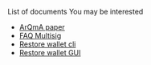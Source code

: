 List of documents You may be interested

* [ArQmA paper](./How-Tos/arqma/ArQmA-Like.html)
* [FAQ Multisig](./How-Tos/arqma/Faq-Multisig.html)
* [Restore wallet cli](https://www.youtube.com/watch?v=91ARkwt8MyM)
* [Restore wallet GUI](https://www.youtube.com/watch?v=Mx3yUb3dSPc)
